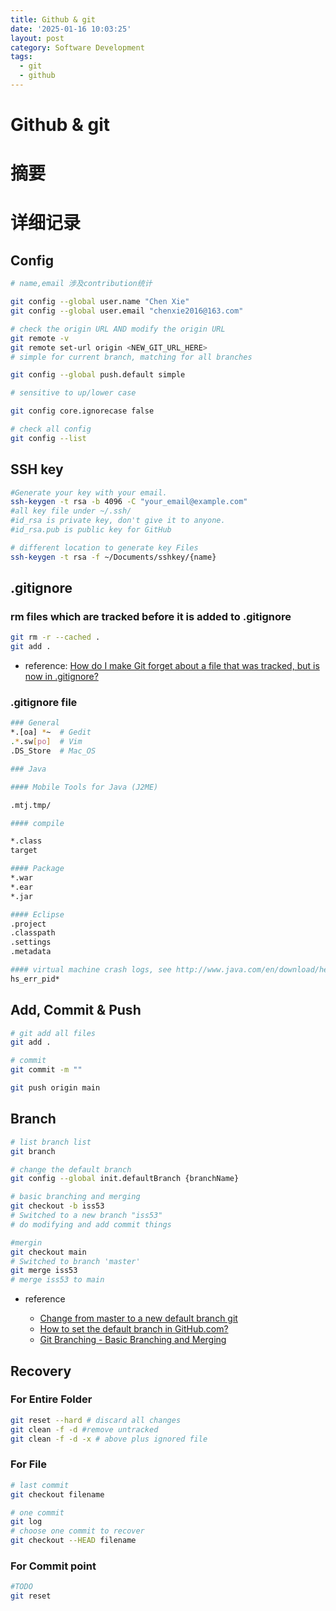 ```yaml
---
title: Github & git
date: '2025-01-16 10:03:25'
layout: post
category: Software Development
tags:
  - git
  - github
---
```


# Github & git

# 摘要

# 详细记录

## Config

```bash
# name,email 涉及contribution统计

git config --global user.name "Chen Xie"
git config --global user.email "chenxie2016@163.com"

# check the origin URL AND modify the origin URL
git remote -v
git remote set-url origin <NEW_GIT_URL_HERE>
# simple for current branch, matching for all branches

git config --global push.default simple

# sensitive to up/lower case

git config core.ignorecase false

# check all config
git config --list
```

## SSH key

```bash
#Generate your key with your email.
ssh-keygen -t rsa -b 4096 -C "your_email@example.com"
#all key file under ~/.ssh/
#id_rsa is private key, don't give it to anyone.  
#id_rsa.pub is public key for GitHub

# different location to generate key Files
ssh-keygen -t rsa -f ~/Documents/sshkey/{name}
```

## .gitignore

### rm files which are tracked before it is added to .gitignore

```bash
git rm -r --cached .
git add .
```

* reference: [How do I make Git forget about a file that was tracked, but is now in .gitignore?](https://stackoverflow.com/questions/1274057/how-do-i-make-git-forget-about-a-file-that-was-tracked-but-is-now-in-gitignore)

### .gitignore file

```bash
### General
*.[oa] *~  # Gedit
.*.sw[po]  # Vim
.DS_Store  # Mac_OS

### Java

#### Mobile Tools for Java (J2ME)

.mtj.tmp/

#### compile

*.class
target

#### Package
*.war
*.ear
*.jar

#### Eclipse
.project
.classpath
.settings
.metadata

#### virtual machine crash logs, see http://www.java.com/en/download/help/error_hotspot.xml
hs_err_pid*
```

## Add, Commit & Push

```bash
# git add all files 
git add .

# commit
git commit -m ""

git push origin main
```

## Branch

```bash
# list branch list
git branch

# change the default branch
git config --global init.defaultBranch {branchName}

# basic branching and merging
git checkout -b iss53
# Switched to a new branch "iss53"
# do modifying and add commit things

#mergin
git checkout main
# Switched to branch 'master'
git merge iss53
# merge iss53 to main
```

* reference

  * [Change from master to a new default branch git](https://stackoverflow.com/questions/51274430/change-from-master-to-a-new-default-branch-git)
  * [How to set the default branch in GitHub.com?](https://stackoverflow.com/questions/11334045/how-to-set-the-default-branch-in-github-com)
  * [Git Branching - Basic Branching and Merging](https://git-scm.com/book/en/v2/Git-Branching-Basic-Branching-and-Merging)

## Recovery

### For Entire Folder

```bash
git reset --hard # discard all changes
git clean -f -d #remove untracked
git clean -f -d -x # above plus ignored file
```

### For File

```bash
# last commit
git checkout filename

# one commit
git log
# choose one commit to recover
git checkout --HEAD filename
```

### For Commit point

```bash
#TODO
git reset
```

‍
